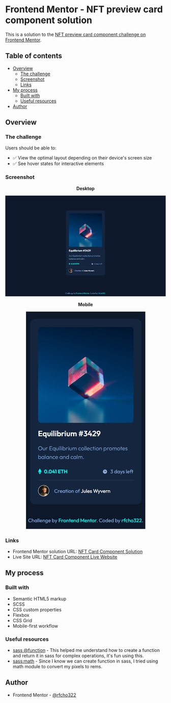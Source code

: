 # Frontend Mentor - NFT preview card component solution

This is a solution to the [NFT preview card component challenge on Frontend Mentor](https://www.frontendmentor.io/challenges/nft-preview-card-component-SbdUL_w0U).

## Table of contents

- [Overview](#overview)
  - [The challenge](#the-challenge)
  - [Screenshot](#screenshot)
  - [Links](#links)
- [My process](#my-process)
  - [Built with](#built-with)
  - [Useful resources](#useful-resources)
- [Author](#author)


## Overview

### The challenge

Users should be able to:

- &#9989; View the optimal layout depending on their device's screen size
- &#9989; See hover states for interactive elements

### Screenshot

<p align="center">
  <strong>Desktop</strong>
</p>
<p align="center">
  <img src="images/ss-desktop.png"/>
</p>
<p align="center">
  <strong>Mobile</strong>
</p>
<p align="center">
  <img src="images/ss-mobile.png"/>
</p>

### Links

- Frontend Mentor solution URL: [NFT Card Component Solution](https://www.frontendmentor.io/solutions/nft-card-component-using-scss-bem-and-semantic-html5-markup-vsAYbBVOfX)
- Live Site URL: [NFT Card Component Live Website](https://rfcho322.github.io/fem-nft-card-component/)

## My process

### Built with

- Semantic HTML5 markup
- SCSS
- CSS custom properties
- Flexbox
- CSS Grid
- Mobile-first workflow

### Useful resources

- [sass @function](https://sass-lang.com/documentation/at-rules/function) - This helped me understand how to create a function and return it in sass for complex operations, it's fun using this.
- [sass:math](https://sass-lang.com/documentation/modules/math) - Since I know we can create function in sass, I tried using math module to convert my pixels to rems.

## Author

- Frontend Mentor - [@rfcho322](https://www.frontendmentor.io/profile/rfcho322)
